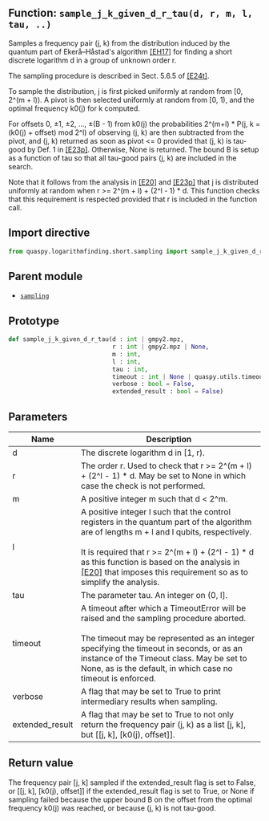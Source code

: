 ## Function: <code>sample\_j\_k\_given\_d\_r\_tau(d, r, m, l, tau, ..)</code>
Samples a frequency pair (j, k) from the distribution induced by the quantum part of Ekerå–Håstad's algorithm [[EH17]](https://doi.org/10.1007/978-3-319-59879-6_20) for finding a short discrete logarithm d in a group of unknown order r.

The sampling procedure is described in Sect. 5.6.5 of [[E24t]](https://diva-portal.org/smash/get/diva2:1902626/FULLTEXT01.pdf).

To sample the distribution, j is first picked uniformly at random from [0, 2^(m + l)). A pivot is then selected uniformly at random from [0, 1), and the optimal frequency k0(j) for k computed.

For offsets 0, ±1, ±2, ..., ±(B - 1) from k0(j) the probabilities 2^(m+l) * P(j, k = (k0(j) + offset) mod 2^l) of observing (j, k) are then subtracted from the pivot, and (j, k) returned as soon as pivot <= 0 provided that (j, k) is tau-good by Def. 1 in [[E23p]](https://doi.org/10.48550/arXiv.2309.01754). Otherwise, None is returned. The bound B is setup as a function of tau so that all tau-good pairs (j, k) are included in the search.

Note that it follows from the analysis in [[E20]](https://doi.org/10.1007/s10623-020-00783-2) and [[E23p]](https://doi.org/10.48550/arXiv.2309.01754) that j is distributed uniformly at random when r >= 2^(m + l) + (2^l - 1) * d. This function checks that this requirement is respected provided that r is included in the function call.

## Import directive
```python
from quaspy.logarithmfinding.short.sampling import sample_j_k_given_d_r_tau
```

## Parent module
- [<code>sampling</code>](README.md)

## Prototype
```python
def sample_j_k_given_d_r_tau(d : int | gmpy2.mpz,
                             r : int | gmpy2.mpz | None,
                             m : int,
                             l : int,
                             tau : int,
                             timeout : int | None | quaspy.utils.timeout.Timeout = None,
                             verbose : bool = False,
                             extended_result : bool = False)
```

## Parameters
| <b>Name</b> | <b>Description</b> |
| ----------- | ------------------ |
| d | The discrete logarithm d in [1, r). |
| r | The order r. Used to check that r >= 2^(m + l) + (2^l - 1) * d. May be set to None in which case the check is not performed. |
| m | A positive integer m such that d < 2^m. |
| l | A positive integer l such that the control registers in the quantum part of the algorithm are of lengths m + l and l qubits, respectively.<br><br>It is required that r >= 2^(m + l) + (2^l - 1) * d as this function is based on the analysis in [[E20]](https://doi.org/10.1007/s10623-020-00783-2) that imposes this requirement so as to simplify the analysis. |
| tau | The parameter tau. An integer on (0, l]. |
| timeout | A timeout after which a TimeoutError will be raised and the sampling procedure aborted.<br><br>The timeout may be represented as an integer specifying the timeout in seconds, or as an instance of the Timeout class. May be set to None, as is the default, in which case no timeout is enforced. |
| verbose | A flag that may be set to True to print intermediary results when sampling. |
| extended_result | A flag that may be set to True to not only return the frequency pair (j, k) as a list [j, k], but [[j, k], [k0(j), offset]]. |

## Return value
The frequency pair [j, k] sampled if the extended_result flag is set to False, or [[j, k], [k0(j), offset]] if the extended_result flag is set to True, or None if sampling failed because the upper bound B on the offset from the optimal frequency k0(j) was reached, or because (j, k) is not tau-good.

